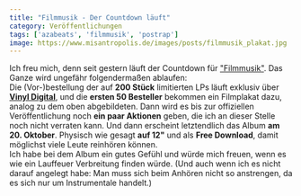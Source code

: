```yaml
---
title: "Filmmusik - Der Countdown läuft"
category: Veröffentlichungen
tags: ['azabeats', 'filmmusik', 'postrap']
image: https://www.misantropolis.de/images/posts/filmmusik_plakat.jpg
---
```


Ich freu mich, denn seit gestern läuft der Countdown für ["Filmmusik"](http://www.misantropolis.de/musik/filmmusik/). Das Ganze wird ungefähr folgendermaßen ablaufen:  
Die (Vor-)bestellung der auf **200 Stück** limitierten LPs läuft exklusiv über **[Vinyl Digital](http://www.vinyl-digital.com/Hip-Hop-Rap/Filmmusik.html)**, und die **ersten 50 Besteller** bekommen ein Filmplakat dazu, analog zu dem oben abgebildeten. Dann wird es bis zur offiziellen Veröffentlichung noch **ein paar Aktionen** geben, die ich an dieser Stelle noch nicht verraten kann. Und dann erscheint letztendlich das Album **am 20. Oktober**. Physisch wie gesagt **auf 12"** und als **Free Download**, damit möglichst viele Leute reinhören können.  
Ich habe bei dem Album ein gutes Gefühl und würde mich freuen, wenn es wie ein Lauffeuer Verbreitung finden würde. (Und auch wenn ich es nicht darauf angelegt habe: Man muss sich beim Anhören nicht so anstrengen, da es sich nur um Instrumentale handelt.)